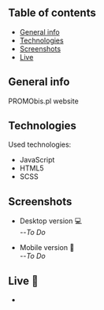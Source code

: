 ## Table of contents
* [General info](#general-info)
* [Technologies](#technologies)
* [Screenshots](#screenshots)
* [Live](#live-star2)

## General info
PROMObis.pl website

## Technologies   
Used technologies:
* JavaScript
* HTML5
* SCSS

## Screenshots
* Desktop version :computer:   
--*To Do* 

* Mobile version :iphone:     
--*To Do*

## Live :star2:
* 